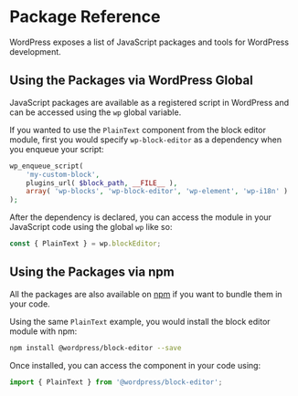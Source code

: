 # Package Reference

WordPress exposes a list of JavaScript packages and tools for WordPress development.

## Using the Packages via WordPress Global

JavaScript packages are available as a registered script in WordPress and can be accessed using the `wp` global variable.

If you wanted to use the `PlainText` component from the block editor module, first you would specify `wp-block-editor` as a dependency when you enqueue your script:

```php
wp_enqueue_script(
	'my-custom-block',
	plugins_url( $block_path, __FILE__ ),
	array( 'wp-blocks', 'wp-block-editor', 'wp-element', 'wp-i18n' )
);
```

After the dependency is declared, you can access the module in your JavaScript code using the global `wp` like so:

```js
const { PlainText } = wp.blockEditor;
```

## Using the Packages via npm

All the packages are also available on [npm](https://www.npmjs.com/org/wordpress) if you want to bundle them in your code.

Using the same `PlainText` example, you would install the block editor module with npm:

```bash
npm install @wordpress/block-editor --save
```

Once installed, you can access the component in your code using:

```js
import { PlainText } from '@wordpress/block-editor';
```
